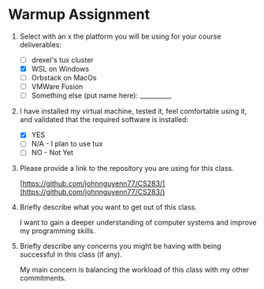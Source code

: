 # Warmup Assignment

1. Select with an x the platform you will be using for your course deliverables:

   - [ ] drexel's tux cluster
   - [x] WSL on Windows
   - [ ] Orbstack on MacOs
   - [ ] VMWare Fusion
   - [ ] Something else (put name here): __________

2. I have installed my virtual machine, tested it, feel comfortable using it, and validated that the required software is installed:

   - [x] YES
   - [ ] N/A - I plan to use tux
   - [ ] NO - Not Yet

3. Please provide a link to the repository you are using for this class.

    [https://github.com/johnnguyenn77/CS283/](https://github.com/johnnguyenn77/CS283/)

4. Briefly describe what you want to get out of this class.

    I want to gain a deeper understanding of computer systems and improve my programming skills.

5. Briefly describe any concerns you might be having with being successful in this class (if any).

    My main concern is balancing the workload of this class with my other commitments.
